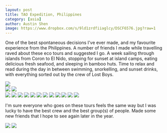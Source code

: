 ```yaml
---
layout: post
title: TAO Expedition, Philippines
category: [asia]
author: Austin Shen
image: https://www.dropbox.com/s/9ld1zrdfiiaglcy/DSCF6576.jpg?raw=1
---
```

One of the best spontaneous decisions I've ever made, and my favourite experience from the Philippines. A number of friends I made while travelling raved about these eco tours and suggested I go. A week sailing through islands from Coron to El Nido, stopping for sunset at island camps, eating delicious fresh seafood, and sleeping in bamboo huts. Time to relax and read during the day in between swimming, snorkelling, and sunset drinks, with everything sorted out by the crew of Lost Boys.

<img class='image' src='https://www.dropbox.com/s/thnutz4s2yi9e8b/DSCF6426.jpg?raw=1'>

<div class='two_column'>
  <img src='https://www.dropbox.com/s/1hcle3l359besdq/p3090313.JPG?raw=1'>
  <img src='https://www.dropbox.com/s/0646ae19fk932sc/P3070273.JPG?raw=1'>
</div>

<div class='gallery' style='align-items: center;'>
  <img src='https://www.dropbox.com/s/phb3kca98p2qd6y/dscf6489.JPG?raw=1'>
  <img src='https://www.dropbox.com/s/kdyn4fdm2nujp34/dscf6569.JPG?raw=1'>
  <img src='https://www.dropbox.com/s/s343jlu5x8n2n2d/DSCF6558.jpg?raw=1'>
  <img src='https://www.dropbox.com/s/54umk6dubwb4yo8/IMG_5233.jpg?raw=1'>
  <img src='https://www.dropbox.com/s/848kjvvrqfn5mcj/DSCF6451.jpg?raw=1'>
  <img src='https://www.dropbox.com/s/u0yiidwil14b92p/DSCF6522.JPG?raw=1'>
  <img src='https://www.dropbox.com/s/wj0ij5t1i9hjkha/DSCF6528.JPG?raw=1'>
  <img src='https://www.dropbox.com/s/omi49qf6ndmu4ap/DSCF6658.JPG?raw=1'>
  <img src='https://www.dropbox.com/s/09025ytj40l9388/DSCF6455.jpg?raw=1'>
  <img src='https://www.dropbox.com/s/wx1mfeh7l8uj3nl/21fff8e4-037f-41b8-b2c0-1a94db189aa5.JPG?raw=1'>
  <img src='https://www.dropbox.com/s/xw44abvjxnu8kj8/dscf6625.JPG?raw=1'>
  <img src='https://www.dropbox.com/s/sn29qjgcpszjv1v/P3070288.JPG?raw=1'>
</div>

I'm sure everyone who goes on these tours feels the same way but I was lucky to have the best crew and the best group(s) of people. Made some new friends that I hope to see again later in the year.

<div class='two_column'>
  <img src='https://www.dropbox.com/s/a6cqwml2glhzl76/group_by_drone.JPG?raw=1'>
  <img src='https://www.dropbox.com/s/48lap1sazas0q3a/IMG_0310.jpg?raw=1'>
</div>